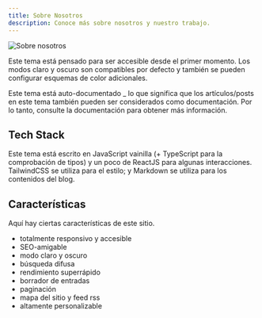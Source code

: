 ```yaml
---
title: Sobre Nosotros
description: Conoce más sobre nosotros y nuestro trabajo.
---
```

![Sobre nosotros](/images/blog-placeholder-2.avif "About us")

Este tema está pensado para ser accesible desde el primer momento. Los modos claro y oscuro son compatibles por defecto y también se pueden configurar esquemas de color adicionales.

Este tema está auto-documentado _ lo que significa que los artículos/posts en este tema también pueden ser considerados como documentación. Por lo tanto, consulte la documentación para obtener más información.

## Tech Stack

Este tema está escrito en JavaScript vainilla (+ TypeScript para la comprobación de tipos) y un poco de ReactJS para algunas interacciones. TailwindCSS se utiliza para el estilo; y Markdown se utiliza para los contenidos del blog.

## Características

Aquí hay ciertas características de este sitio.

- totalmente responsivo y accesible
- SEO-amigable
- modo claro y oscuro
- búsqueda difusa
- rendimiento superrápido
- borrador de entradas
- paginación
- mapa del sitio y feed rss
- altamente personalizable

